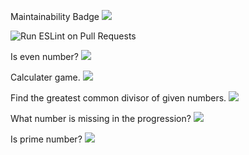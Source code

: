 Maintainability Badge
<a href="https://codeclimate.com/github/maksOmy/frontend-project-lvl1"><img src="https://api.codeclimate.com/v1/badges/a99a88d28ad37a79dbf6/maintainability" /></a>

![Run ESLint on Pull Requests](https://github.com/maksOmy/frontend-project-lvl1/workflows/Run%20ESLint%20on%20Pull%20Requests/badge.svg)

Is even number?
<a href="https://asciinema.org/a/9juoUzfuvbBUlflkKVSPmphLS" target="_blank"><img src="https://asciinema.org/a/9juoUzfuvbBUlflkKVSPmphLS.svg" /></a>

Calculater game.
<a href="https://asciinema.org/a/VFgfyOTWjPxnnVbvlbXRoiIqX" target="_blank"><img src="https://asciinema.org/a/VFgfyOTWjPxnnVbvlbXRoiIqX.svg" /></a>

Find the greatest common divisor of given numbers.
<a href="https://asciinema.org/a/17uCJjIELOYLGHQtdkKPsZxpW" target="_blank"><img src="https://asciinema.org/a/17uCJjIELOYLGHQtdkKPsZxpW.svg" /></a>

What number is missing in the progression?
<a href="https://asciinema.org/a/S2J7yQoC9eusiQIpkGJAoPs0A" target="_blank"><img src="https://asciinema.org/a/S2J7yQoC9eusiQIpkGJAoPs0A.svg" /></a>

Is prime number?
<a href="https://asciinema.org/a/7z9wwebR2pZzBzD2NKu8c9dAK" target="_blank"><img src="https://asciinema.org/a/7z9wwebR2pZzBzD2NKu8c9dAK.svg" /></a>